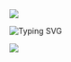 

<img src="https://capsule-render.vercel.app/api?type=Slice&color=0:1a1522,100:1a1621&height=100&text= Hi There!&fontColor=d6ace6&fontSize=40&fontAlignY=35&fontAlign=80&rotate=6.5"/>

![Typing SVG](https://readme-typing-svg.demolab.com/?center=true&width=800&height=100&size=40&color=90adde&duration=4000&lines=I%27m%20TroubleTeenZ;Welcome%20to%20my%20HomePage)

<img src="https://capsule-render.vercel.app/api?type=Slice&color=0:1a1621,100:1a1522&height=100&section=footer&text=End&&fontColor=d6ace6&fontSize=40&fontAlignY=75&fontAlign=20&rotate=6.5"/>

